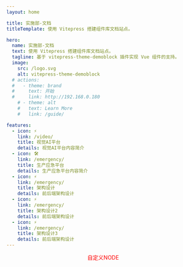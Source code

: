 ```yaml
---
layout: home

title: 实施部-文档
titleTemplate: 使用 Vitepress 搭建组件库文档站点。

hero:
  name: 实施部-文档
  text: 使用 Vitepress 搭建组件库文档站点。
  tagline: 基于 vitepress-theme-demoblock 插件实现 Vue 组件的支持。
  image:
    src: /logo.svg
    alt: vitepress-theme-demoblock  
  # actions:
  #   - theme: brand
  #     text: 开始
  #     link: http://192.168.0.180
    # - theme: alt
    #   text: Learn More
    #   link: /guide/

features:
  - icon: ⚡️
    link: /video/
    title: 视觉AI平台
    details: 视觉AI平台内容简介
  - icon: 🛠️
    link: /emergency/
    title: 生产应急平台
    details: 生产应急平台内容简介
  - icon: ⚡️
    link: /emergency/
    title: 架构设计
    details: 前后端架构设计
  - icon: ⚡️
    link: /emergency/
    title: 架构设计2
    details: 前后端架构设计
  - icon: ⚡
    link: /emergency/️
    title: 架构设计3
    details: 前后端架构设计
---
```


<div style="color: red; font-size: 14px; text-align: center">自定义NODE</div>